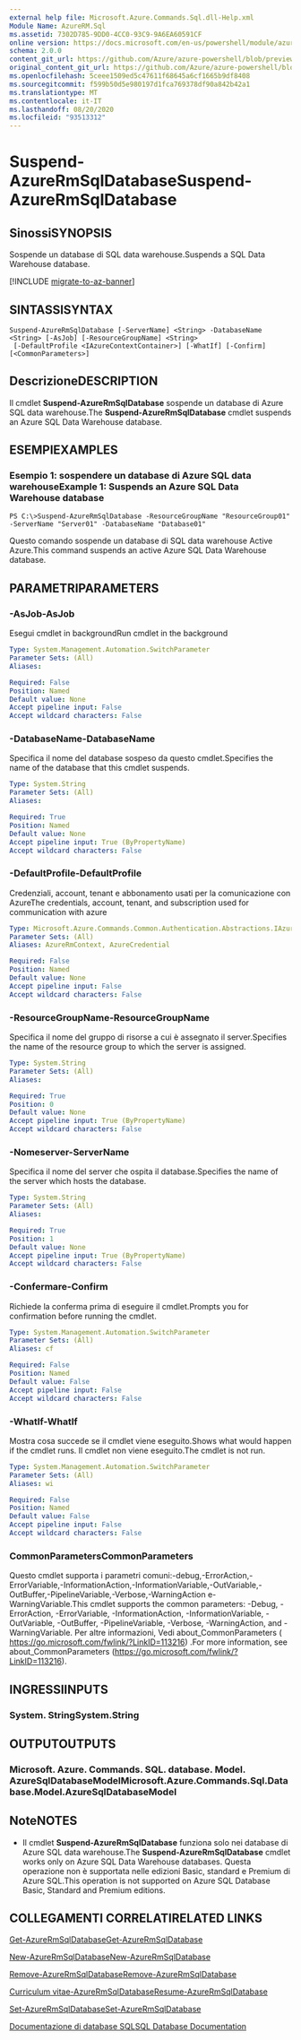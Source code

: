 ```yaml
---
external help file: Microsoft.Azure.Commands.Sql.dll-Help.xml
Module Name: AzureRM.Sql
ms.assetid: 7302D785-9DD0-4CC0-93C9-9A6EA60591CF
online version: https://docs.microsoft.com/en-us/powershell/module/azurerm.sql/suspend-azurermsqldatabase
schema: 2.0.0
content_git_url: https://github.com/Azure/azure-powershell/blob/preview/src/ResourceManager/Sql/Commands.Sql/help/Suspend-AzureRmSqlDatabase.md
original_content_git_url: https://github.com/Azure/azure-powershell/blob/preview/src/ResourceManager/Sql/Commands.Sql/help/Suspend-AzureRmSqlDatabase.md
ms.openlocfilehash: 5ceee1509ed5c47611f68645a6cf1665b9df8408
ms.sourcegitcommit: f599b50d5e980197d1fca769378df90a842b42a1
ms.translationtype: MT
ms.contentlocale: it-IT
ms.lasthandoff: 08/20/2020
ms.locfileid: "93513312"
---
```

# <span data-ttu-id="3f9e8-101">Suspend-AzureRmSqlDatabase</span><span class="sxs-lookup"><span data-stu-id="3f9e8-101">Suspend-AzureRmSqlDatabase</span></span>

## <span data-ttu-id="3f9e8-102">Sinossi</span><span class="sxs-lookup"><span data-stu-id="3f9e8-102">SYNOPSIS</span></span>
<span data-ttu-id="3f9e8-103">Sospende un database di SQL data warehouse.</span><span class="sxs-lookup"><span data-stu-id="3f9e8-103">Suspends a SQL Data Warehouse database.</span></span>

[!INCLUDE [migrate-to-az-banner](../../includes/migrate-to-az-banner.md)]

## <span data-ttu-id="3f9e8-104">SINTASSI</span><span class="sxs-lookup"><span data-stu-id="3f9e8-104">SYNTAX</span></span>

```
Suspend-AzureRmSqlDatabase [-ServerName] <String> -DatabaseName <String> [-AsJob] [-ResourceGroupName] <String>
 [-DefaultProfile <IAzureContextContainer>] [-WhatIf] [-Confirm] [<CommonParameters>]
```

## <span data-ttu-id="3f9e8-105">Descrizione</span><span class="sxs-lookup"><span data-stu-id="3f9e8-105">DESCRIPTION</span></span>
<span data-ttu-id="3f9e8-106">Il cmdlet **Suspend-AzureRmSqlDatabase** sospende un database di Azure SQL data warehouse.</span><span class="sxs-lookup"><span data-stu-id="3f9e8-106">The **Suspend-AzureRmSqlDatabase** cmdlet suspends an Azure SQL Data Warehouse database.</span></span>

## <span data-ttu-id="3f9e8-107">ESEMPI</span><span class="sxs-lookup"><span data-stu-id="3f9e8-107">EXAMPLES</span></span>

### <span data-ttu-id="3f9e8-108">Esempio 1: sospendere un database di Azure SQL data warehouse</span><span class="sxs-lookup"><span data-stu-id="3f9e8-108">Example 1: Suspends an Azure SQL Data Warehouse database</span></span>
```
PS C:\>Suspend-AzureRmSqlDatabase -ResourceGroupName "ResourceGroup01" -ServerName "Server01" -DatabaseName "Database01"
```

<span data-ttu-id="3f9e8-109">Questo comando sospende un database di SQL data warehouse Active Azure.</span><span class="sxs-lookup"><span data-stu-id="3f9e8-109">This command suspends an active Azure SQL Data Warehouse database.</span></span>

## <span data-ttu-id="3f9e8-110">PARAMETRI</span><span class="sxs-lookup"><span data-stu-id="3f9e8-110">PARAMETERS</span></span>

### <span data-ttu-id="3f9e8-111">-AsJob</span><span class="sxs-lookup"><span data-stu-id="3f9e8-111">-AsJob</span></span>
<span data-ttu-id="3f9e8-112">Esegui cmdlet in background</span><span class="sxs-lookup"><span data-stu-id="3f9e8-112">Run cmdlet in the background</span></span>

```yaml
Type: System.Management.Automation.SwitchParameter
Parameter Sets: (All)
Aliases:

Required: False
Position: Named
Default value: None
Accept pipeline input: False
Accept wildcard characters: False
```

### <span data-ttu-id="3f9e8-113">-DatabaseName</span><span class="sxs-lookup"><span data-stu-id="3f9e8-113">-DatabaseName</span></span>
<span data-ttu-id="3f9e8-114">Specifica il nome del database sospeso da questo cmdlet.</span><span class="sxs-lookup"><span data-stu-id="3f9e8-114">Specifies the name of the database that this cmdlet suspends.</span></span>

```yaml
Type: System.String
Parameter Sets: (All)
Aliases:

Required: True
Position: Named
Default value: None
Accept pipeline input: True (ByPropertyName)
Accept wildcard characters: False
```

### <span data-ttu-id="3f9e8-115">-DefaultProfile</span><span class="sxs-lookup"><span data-stu-id="3f9e8-115">-DefaultProfile</span></span>
<span data-ttu-id="3f9e8-116">Credenziali, account, tenant e abbonamento usati per la comunicazione con Azure</span><span class="sxs-lookup"><span data-stu-id="3f9e8-116">The credentials, account, tenant, and subscription used for communication with azure</span></span>

```yaml
Type: Microsoft.Azure.Commands.Common.Authentication.Abstractions.IAzureContextContainer
Parameter Sets: (All)
Aliases: AzureRmContext, AzureCredential

Required: False
Position: Named
Default value: None
Accept pipeline input: False
Accept wildcard characters: False
```

### <span data-ttu-id="3f9e8-117">-ResourceGroupName</span><span class="sxs-lookup"><span data-stu-id="3f9e8-117">-ResourceGroupName</span></span>
<span data-ttu-id="3f9e8-118">Specifica il nome del gruppo di risorse a cui è assegnato il server.</span><span class="sxs-lookup"><span data-stu-id="3f9e8-118">Specifies the name of the resource group to which the server is assigned.</span></span>

```yaml
Type: System.String
Parameter Sets: (All)
Aliases:

Required: True
Position: 0
Default value: None
Accept pipeline input: True (ByPropertyName)
Accept wildcard characters: False
```

### <span data-ttu-id="3f9e8-119">-Nomeserver</span><span class="sxs-lookup"><span data-stu-id="3f9e8-119">-ServerName</span></span>
<span data-ttu-id="3f9e8-120">Specifica il nome del server che ospita il database.</span><span class="sxs-lookup"><span data-stu-id="3f9e8-120">Specifies the name of the server which hosts the database.</span></span>

```yaml
Type: System.String
Parameter Sets: (All)
Aliases:

Required: True
Position: 1
Default value: None
Accept pipeline input: True (ByPropertyName)
Accept wildcard characters: False
```

### <span data-ttu-id="3f9e8-121">-Confermare</span><span class="sxs-lookup"><span data-stu-id="3f9e8-121">-Confirm</span></span>
<span data-ttu-id="3f9e8-122">Richiede la conferma prima di eseguire il cmdlet.</span><span class="sxs-lookup"><span data-stu-id="3f9e8-122">Prompts you for confirmation before running the cmdlet.</span></span>

```yaml
Type: System.Management.Automation.SwitchParameter
Parameter Sets: (All)
Aliases: cf

Required: False
Position: Named
Default value: False
Accept pipeline input: False
Accept wildcard characters: False
```

### <span data-ttu-id="3f9e8-123">-WhatIf</span><span class="sxs-lookup"><span data-stu-id="3f9e8-123">-WhatIf</span></span>
<span data-ttu-id="3f9e8-124">Mostra cosa succede se il cmdlet viene eseguito.</span><span class="sxs-lookup"><span data-stu-id="3f9e8-124">Shows what would happen if the cmdlet runs.</span></span>
<span data-ttu-id="3f9e8-125">Il cmdlet non viene eseguito.</span><span class="sxs-lookup"><span data-stu-id="3f9e8-125">The cmdlet is not run.</span></span>

```yaml
Type: System.Management.Automation.SwitchParameter
Parameter Sets: (All)
Aliases: wi

Required: False
Position: Named
Default value: False
Accept pipeline input: False
Accept wildcard characters: False
```

### <span data-ttu-id="3f9e8-126">CommonParameters</span><span class="sxs-lookup"><span data-stu-id="3f9e8-126">CommonParameters</span></span>
<span data-ttu-id="3f9e8-127">Questo cmdlet supporta i parametri comuni:-debug,-ErrorAction,-ErrorVariable,-InformationAction,-InformationVariable,-OutVariable,-OutBuffer,-PipelineVariable,-Verbose,-WarningAction e-WarningVariable.</span><span class="sxs-lookup"><span data-stu-id="3f9e8-127">This cmdlet supports the common parameters: -Debug, -ErrorAction, -ErrorVariable, -InformationAction, -InformationVariable, -OutVariable, -OutBuffer, -PipelineVariable, -Verbose, -WarningAction, and -WarningVariable.</span></span> <span data-ttu-id="3f9e8-128">Per altre informazioni, Vedi about_CommonParameters ( https://go.microsoft.com/fwlink/?LinkID=113216) .</span><span class="sxs-lookup"><span data-stu-id="3f9e8-128">For more information, see about_CommonParameters (https://go.microsoft.com/fwlink/?LinkID=113216).</span></span>

## <span data-ttu-id="3f9e8-129">INGRESSI</span><span class="sxs-lookup"><span data-stu-id="3f9e8-129">INPUTS</span></span>

### <span data-ttu-id="3f9e8-130">System. String</span><span class="sxs-lookup"><span data-stu-id="3f9e8-130">System.String</span></span>

## <span data-ttu-id="3f9e8-131">OUTPUT</span><span class="sxs-lookup"><span data-stu-id="3f9e8-131">OUTPUTS</span></span>

### <span data-ttu-id="3f9e8-132">Microsoft. Azure. Commands. SQL. database. Model. AzureSqlDatabaseModel</span><span class="sxs-lookup"><span data-stu-id="3f9e8-132">Microsoft.Azure.Commands.Sql.Database.Model.AzureSqlDatabaseModel</span></span>

## <span data-ttu-id="3f9e8-133">Note</span><span class="sxs-lookup"><span data-stu-id="3f9e8-133">NOTES</span></span>
* <span data-ttu-id="3f9e8-134">Il cmdlet **Suspend-AzureRmSqlDatabase** funziona solo nei database di Azure SQL data warehouse.</span><span class="sxs-lookup"><span data-stu-id="3f9e8-134">The **Suspend-AzureRmSqlDatabase** cmdlet works only on Azure SQL Data Warehouse databases.</span></span> <span data-ttu-id="3f9e8-135">Questa operazione non è supportata nelle edizioni Basic, standard e Premium di Azure SQL.</span><span class="sxs-lookup"><span data-stu-id="3f9e8-135">This operation is not supported on Azure SQL Database Basic, Standard and Premium editions.</span></span>

## <span data-ttu-id="3f9e8-136">COLLEGAMENTI CORRELATI</span><span class="sxs-lookup"><span data-stu-id="3f9e8-136">RELATED LINKS</span></span>

[<span data-ttu-id="3f9e8-137">Get-AzureRmSqlDatabase</span><span class="sxs-lookup"><span data-stu-id="3f9e8-137">Get-AzureRmSqlDatabase</span></span>](./Get-AzureRmSqlDatabase.md)

[<span data-ttu-id="3f9e8-138">New-AzureRmSqlDatabase</span><span class="sxs-lookup"><span data-stu-id="3f9e8-138">New-AzureRmSqlDatabase</span></span>](./New-AzureRmSqlDatabase.md)

[<span data-ttu-id="3f9e8-139">Remove-AzureRmSqlDatabase</span><span class="sxs-lookup"><span data-stu-id="3f9e8-139">Remove-AzureRmSqlDatabase</span></span>](./Remove-AzureRmSqlDatabase.md)

[<span data-ttu-id="3f9e8-140">Curriculum vitae-AzureRmSqlDatabase</span><span class="sxs-lookup"><span data-stu-id="3f9e8-140">Resume-AzureRmSqlDatabase</span></span>](./Resume-AzureRmSqlDatabase.md)

[<span data-ttu-id="3f9e8-141">Set-AzureRmSqlDatabase</span><span class="sxs-lookup"><span data-stu-id="3f9e8-141">Set-AzureRmSqlDatabase</span></span>](./Set-AzureRmSqlDatabase.md)

[<span data-ttu-id="3f9e8-142">Documentazione di database SQL</span><span class="sxs-lookup"><span data-stu-id="3f9e8-142">SQL Database Documentation</span></span>](https://docs.microsoft.com/azure/sql-database/)


